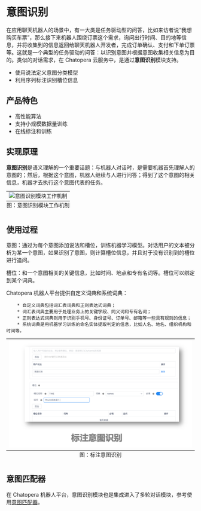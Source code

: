 # 意图识别

在应用聊天机器人的场景中，有一大类是任务驱动型的问答，比如来访者说“我想购买车票”，那么接下来机器人围绕订票这个需求，询问出行时间、目的地等信息，并将收集到的信息返回给聊天机器人开发者，完成订单确认、支付和下单订票等。这就是一个典型的任务驱动的问答：以识别意图并根据意图收集相关信息为目的。类似的对话需求，在 Chatopera 云服务中，是通过**意图识别**模块支持。

- 使用说法定义意图分类模型
- 利用序列标注识别槽位信息

## 产品特色

- 高性能算法
- 支持小规模数据量训练
- 在线标注和训练

## 实现原理

**意图识别**是语义理解的一个重要话题：与机器人对话时，是需要机器首先理解人的意图的；然后，根据这个意图，机器人继续与人进行问答；得到了这个意图的相关信息，机器才去执行这个意图代表的任务。

<table class="image">
<caption align="bottom">图：意图识别模块工作机制</caption>
<tr><td><img width="800" src="../../../images/intent/intent-001.png" alt="意图识别模块工作机制"/></td></tr>
</table>

## 使用过程

意图：通过为每个意图添加说法和槽位，训练机器学习模型。对话用户的文本被分析为某一个意图，如果识别了意图，则计算槽位信息，并且对于没有识别到的槽位进行追问。

槽位：和一个意图相关的关键信息，比如时间、地点和专有名词等。槽位可以绑定到某个词典。

Chatopera 机器人平台提供自定义词典和系统词典：

        * 自定义词典包括词汇表词典和正则表达式词典；
        * 词汇表词典主要用于处理业务上的关键字段、同义词和专有名词；
        * 正则表达式词典则用于识别手机号、身份证号、订单号、邮箱等一些具有规则的信息；
        * 系统词典是用机器学习训练的命名实体提取判定的信息，比如人名、地名、组织机构和时间等。

<table class="image">
<caption align="bottom">图：标注意图识别</caption>
<tr><td><img width="800" src="../../../images/products/platform/mechanism/image2021-8-19_15-7-12.png" alt="标注意图识别"/></td></tr>
</table>

## 意图匹配器

在 Chatopera 机器人平台，意图识别模块也是集成进入了多轮对话模块，参考使用[意图匹配器](https://docs.chatopera.com/products/chatbot-platform/howto-guides/conv-gambits/intent.html)。

<!-- 待补充 -->
<!-- https://github.com/chatopera/clause/wiki/%E7%B3%BB%E7%BB%9F%E8%AE%BE%E8%AE%A1%E4%B8%8E%E5%AE%9E%E7%8E%B0 -->
